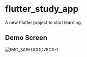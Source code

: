 # flutter_study_app

A new Flutter project to start learning.

## Demo Screen 
![IMG_3A9EDCDD78C0-1](https://user-images.githubusercontent.com/13627178/193355274-e2ec0184-9531-4950-8d92-85aea68af8f0.jpeg)
